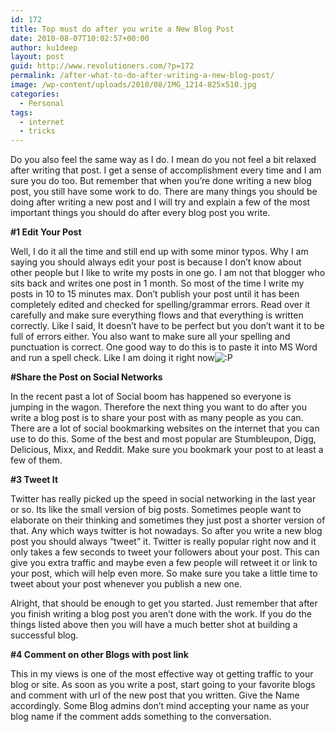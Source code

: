```yaml
---
id: 172
title: Top must do after you write a New Blog Post
date: 2010-08-07T10:02:57+00:00
author: ku1deep
layout: post
guid: http://www.revolutioners.com/?p=172
permalink: /after-what-to-do-after-writing-a-new-blog-post/
image: /wp-content/uploads/2010/08/IMG_1214-825x510.jpg
categories:
  - Personal
tags:
  - internet
  - tricks
---
```

Do you also feel the same way as I do. I mean do you not feel a bit relaxed after writing that post. I get a sense of accomplishment every time and I am sure you do too. But remember that when you’re done writing a new blog post, you still have some work to do. There are many things you should be doing after writing a new post and I will try and explain a few of the most important things you should do after every blog post you write.

**#1 Edit Your Post**

Well, I do it all the time and still end up with some minor typos. Why I am saying you should always edit your post is because I don’t know about other people but I like to write my posts in one go. I am not that blogger who sits back and writes one post in 1 month. So most of the time I write my posts in 10 to 15 minutes max. Don’t publish your post until it has been completely edited and checked for spelling/grammar errors. Read over it carefully and make sure everything flows and that everything is written correctly. Like I said, It doesn’t have to be perfect but you don’t want it to be full of errors either. You also want to make sure all your spelling and punctuation is correct. One good way to do this is to paste it into MS Word and run a spell check. Like I am doing it right now<img class="wp-smiley" src="https://web.archive.org/web/20130308094704im_/http://revolutioners.com/wp-includes/images/smilies/icon_razz.gif" alt=":P" /> 

**#Share the Post on Social Networks**

In the recent past a lot of Social boom has happened so everyone is jumping in the wagon. Therefore the next thing you want to do after you write a blog post is to share your post with as many people as you can. There are a lot of social bookmarking websites on the internet that you can use to do this. Some of the best and most popular are Stumbleupon, Digg, Delicious, Mixx, and Reddit. Make sure you bookmark your post to at least a few of them.

**#3 Tweet It**

Twitter has really picked up the speed in social networking in the last year or so. Its like the small version of big posts. Sometimes people want to elaborate on their thinking and sometimes they just post a shorter version of that. Any which ways twitter is hot nowadays. So after you write a new blog post you should always “tweet” it. Twitter is really popular right now and it only takes a few seconds to tweet your followers about your post. This can give you extra traffic and maybe even a few people will retweet it or link to your post, which will help even more. So make sure you take a little time to tweet about your post whenever you publish a new one.

Alright, that should be enough to get you started. Just remember that after you finish writing a blog post you aren’t done with the work. If you do the things listed above then you will have a much better shot at building a successful blog.

**#4 Comment on other Blogs with post link**

This in my views is one of the most effective way ot getting traffic to your blog or site. As soon as you write a post, start going to your favorite blogs and comment with url of the new post that you written. Give the Name accordingly. Some Blog admins don’t mind accepting your name as your blog name if the comment adds something to the conversation.